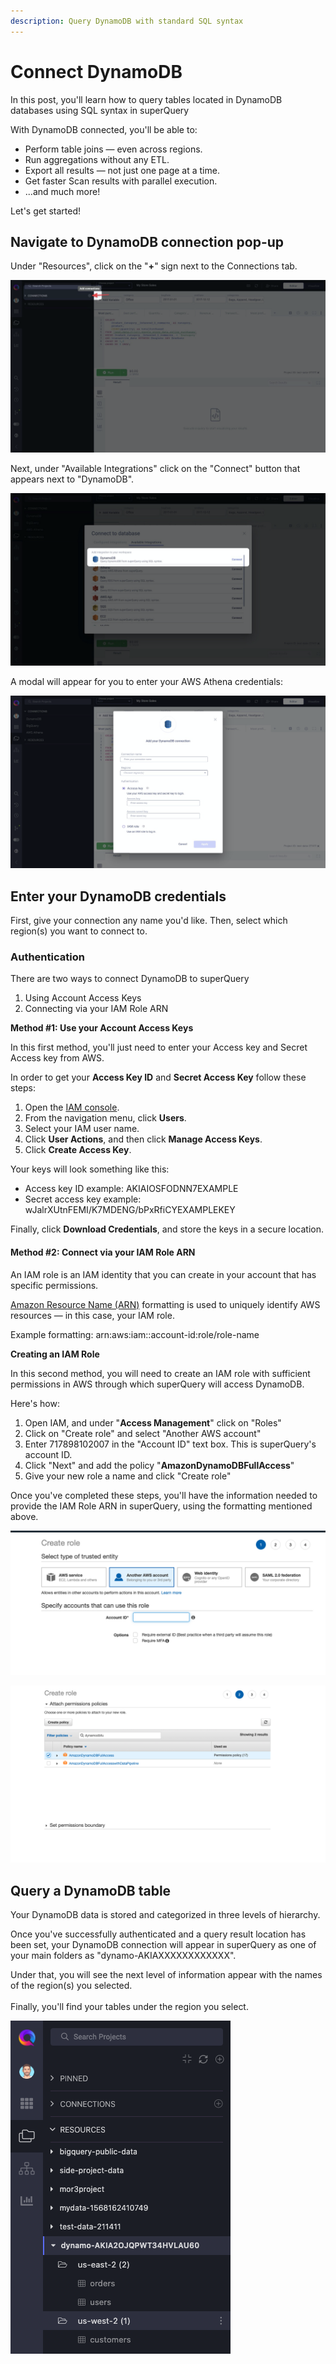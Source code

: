 ```yaml
---
description: Query DynamoDB with standard SQL syntax
---
```


# Connect DynamoDB

In this post, you'll learn how to query tables located in DynamoDB databases using SQL syntax in superQuery

With DynamoDB connected, you'll be able to:

* Perform table joins &mdash; even across regions.
* Run aggregations without any ETL.
* Export all results &mdash; not just one page at a time.
* Get faster Scan results with parallel execution.
* ...and much more!

Let's get started!

## Navigate to DynamoDB connection pop-up

&#x20;Under "Resources", click on the "**+**" sign next to the Connections tab.

<!-- markdownlint-disable-next-line -->
![](<../.gitbook/assets/image (59).png>)

Next, under "Available Integrations" click on the "Connect" button that appears next to "DynamoDB".

<!-- markdownlint-disable-next-line -->
![](<../.gitbook/assets/image (64).png>)

A modal will appear for you to enter your AWS Athena credentials:

<!-- markdownlint-disable-next-line -->
![](<../.gitbook/assets/image (65).png>)

## Enter your DynamoDB credentials

First, give your connection any name you'd like. Then, select which region(s) you want to connect to.

### Authentication

There are two ways to connect DynamoDB to superQuery

1. Using Account Access Keys
2. Connecting via your IAM Role ARN

**Method #1: Use your Account Access Keys**

In this first method, you'll just need to enter your Access key and Secret Access key from AWS.

In order to get your **Access Key ID** and **Secret Access Key** follow these steps:

1. Open the [IAM console](https://console.aws.amazon.com/iam/home?#home).
2. From the navigation menu, click **Users**.
3. Select your IAM user name.
4. Click **User Actions**, and then click **Manage Access Keys**.
5. Click **Create Access Key**.

Your keys will look something like this:

* Access key ID example: AKIAIOSFODNN7EXAMPLE
* Secret access key example: wJalrXUtnFEMI/K7MDENG/bPxRfiCYEXAMPLEKEY

Finally, click **Download Credentials**, and store the keys in a secure location.

#### Method #2: Connect via your IAM Role ARN

An IAM role is an IAM identity that you can create in your account that has specific permissions.

[Amazon Resource Name (ARN)](https://docs.aws.amazon.com/IAM/latest/UserGuide/reference\_identifiers.html#identifiers-arns) formatting is used to uniquely identify AWS resources &mdash; in this case, your IAM role.

Example formatting: arn:aws:iam::account-id:role/role-name

**Creating an IAM Role**

In this second method, you will need to create an IAM role with sufficient permissions in AWS through which superQuery will access DynamoDB.

Here's how:

1. Open IAM, and under "**Access Management**" click on "Roles"
2. Click on "Create role" and select "Another AWS account"
3. Enter 717898102007 in the "Account ID" text box. This is superQuery's account ID.
4. Click "Next" and add the policy "**AmazonDynamoDBFullAccess**"
5. Give your new role a name and click "Create role"

Once you've completed these steps, you'll have the information needed to provide the IAM Role ARN in superQuery, using the formatting mentioned above.

<!-- markdownlint-disable-next-line -->
![](<../.gitbook/assets/image (67).png>)

<!-- markdownlint-disable-next-line -->
![](<../.gitbook/assets/image (68).png>)

## Query a DynamoDB table

Your DynamoDB data is stored and categorized in three levels of hierarchy.

Once you've successfully authenticated and a query result location has been set, your DynamoDB connection will appear in superQuery as one of your main folders as "dynamo-AKIAXXXXXXXXXXXX".

Under that, you will see the next level of information appear with the names of the region(s) you selected.\
\
Finally, you'll find your tables under the region you select.

<!-- markdownlint-disable-next-line -->
![](<../.gitbook/assets/image (69).png>)
